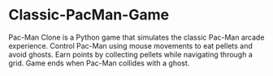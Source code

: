 # Classic-PacMan-Game
Pac-Man Clone is a Python game that simulates the classic Pac-Man arcade experience. Control Pac-Man using mouse movements to eat pellets and avoid ghosts. Earn points by collecting pellets while navigating through a grid. Game ends when Pac-Man collides with a ghost.
